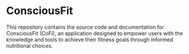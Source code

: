 # ConsciousFit
This repository contains the source code and documentation for ConsciousFit (CoFi), an application designed to empower users with the knowledge and tools to achieve their fitness goals through informed nutritional choices.
